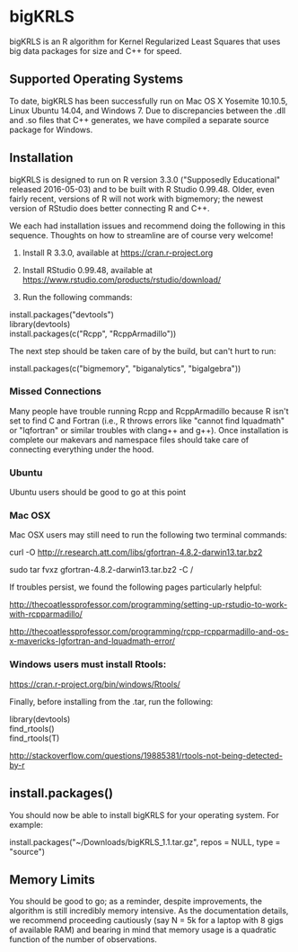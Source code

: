 # bigKRLS

bigKRLS is an R algorithm for Kernel Regularized Least Squares that uses big data packages 
for size and C++ for speed. 

## Supported Operating Systems
To date, bigKRLS has been successfully run on Mac OS X Yosemite 10.10.5, Linux Ubuntu 14.04, and Windows 7. Due to discrepancies between the .dll and .so files that C++ generates, we have compiled a separate source package for Windows. 


## Installation

bigKRLS is designed to run on R version 3.3.0 ("Supposedly Educational" released 2016-05-03) and to be built with R Studio 0.99.48. Older, even fairly recent, versions of R will not work with bigmemory; the newest version of RStudio does better connecting R and C++. 

We each had installation issues and recommend doing the following in this sequence. Thoughts on how to streamline are of course very welcome!

1. Install R 3.3.0, available at https://cran.r-project.org 

2. Install RStudio 0.99.48, available at https://www.rstudio.com/products/rstudio/download/

3. Run the following commands:

install.packages("devtools")  
library(devtools)  
install.packages(c("Rcpp", "RcppArmadillo"))  

The next step should be taken care of by the build, but can't hurt to run:

install.packages(c("bigmemory", "biganalytics", "bigalgebra"))

### Missed Connections
Many people have trouble running Rcpp and RcppArmadillo because R isn't set to find C and Fortran (i.e., R throws errors like "cannot find lquadmath" or "lqfortran" or similar troubles with clang++ and g++). Once installation is complete our makevars and namespace files should take care of connecting everything under the hood. 

###  Ubuntu 
Ubuntu users should be good to go at this point

### Mac OSX 
Mac OSX users may still need to run the following two terminal commands:

curl -O http://r.research.att.com/libs/gfortran-4.8.2-darwin13.tar.bz2

sudo tar fvxz gfortran-4.8.2-darwin13.tar.bz2 -C /

If troubles persist, we found the following pages particularly helpful:

http://thecoatlessprofessor.com/programming/setting-up-rstudio-to-work-with-rcpparmadillo/

http://thecoatlessprofessor.com/programming/rcpp-rcpparmadillo-and-os-x-mavericks-lgfortran-and-lquadmath-error/


### Windows users must install Rtools:

https://cran.r-project.org/bin/windows/Rtools/  

Finally, before installing from the .tar, run the following:

library(devtools)  
find_rtools()  
find_rtools(T)  

http://stackoverflow.com/questions/19885381/rtools-not-being-detected-by-r

## install.packages()
You should now be able to install bigKRLS for your operating system. For example:

install.packages("~/Downloads/bigKRLS_1.1.tar.gz", repos = NULL, type = "source")

## Memory Limits
You should be good to go; as a reminder, despite improvements, the algorithm is still incredibly memory intensive. As the documentation details, we recommend proceeding cautiously (say N = 5k for a laptop with 8 gigs of available RAM) and bearing in mind that memory usage is a quadratic function of the number of observations. 



